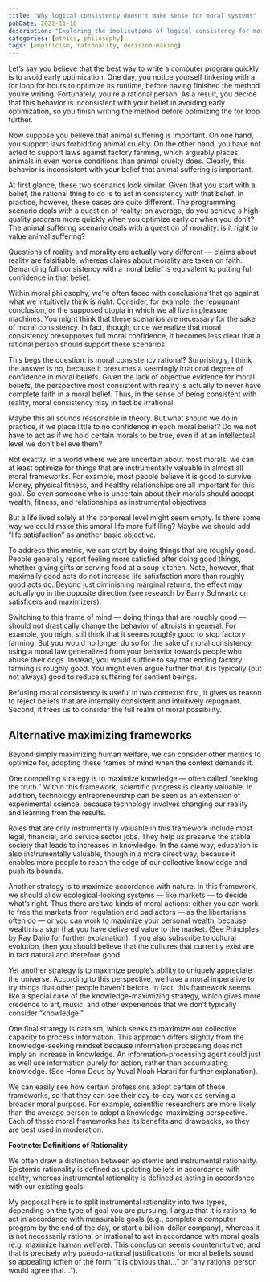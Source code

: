```yaml
---
title: "Why logical consistency doesn't make sense for moral systems"
pubDate: 2022-11-16
description: "Exploring the implications of logical consistency for moral and practical goals."
categories: [ethics, philosophy]
tags: [empiricism, rationality, decision-making]
---
```


Let’s say you believe that the best way to write a computer program quickly is to avoid early optimization. One day, you notice yourself tinkering with a for loop for hours to optimize its runtime, before having finished the method you’re writing. Fortunately, you’re a rational person. As a result, you decide that this behavior is inconsistent with your belief in avoiding early optimization, so you finish writing the method before optimizing the for loop further. 

Now suppose you believe that animal suffering is important. On one hand, you support laws forbidding animal cruelty. On the other hand, you have not acted to support laws against factory farming, which arguably places animals in even worse conditions than animal cruelty does. Clearly, this behavior is inconsistent with your belief that animal suffering is important.

At first glance, these two scenarios look similar. Given that you start with a belief, the rational thing to do is to act in consistency with that belief. In practice, however, these cases are quite different. The programming scenario deals with a question of reality: on average, do you achieve a high-quality program more quickly when you optimize early or when you don’t? The animal suffering scenario deals with a question of morality: is it right to value animal suffering? 

Questions of reality and morality are actually very different — claims about reality are falsifiable, whereas claims about morality are taken on faith. Demanding full consistency with a moral belief is equivalent to putting full confidence in that belief. 

Within moral philosophy, we’re often faced with conclusions that go against what we intuitively think is right. Consider, for example, the repugnant conclusion, or the supposed utopia in which we all live in pleasure machines. You might think that these scenarios are necessary for the sake of moral consistency. In fact, though, once we realize that moral consistency presupposes full moral confidence, it becomes less clear that a rational person should support these scenarios. 

This begs the question: is moral consistency rational? Surprisingly, I think the answer is no, because it presumes a seemingly irrational degree of confidence in moral beliefs. Given the lack of objective evidence for moral beliefs, the perspective most consistent with reality is actually to never have complete faith in a moral belief. Thus, in the sense of being consistent with reality, moral consistency may in fact be irrational. 

Maybe this all sounds reasonable in theory. But what should we do in practice, if we place little to no confidence in each moral belief? Do we not have to act as if we hold certain morals to be true, even if at an intellectual level we don’t believe them? 

Not exactly. In a world where we are uncertain about most morals, we can at least optimize for things that are instrumentally valuable in almost all moral frameworks. For example, most people believe it is good to survive. Money, physical fitness, and healthy relationships are all important for this goal. So even someone who is uncertain about their morals should accept wealth, fitness, and relationships as instrumental objectives.

But a life lived solely at the corporeal level might seem empty. Is there some way we could make this amoral life more fulfilling? Maybe we should add “life satisfaction” as another basic objective. 

To address this metric, we can start by doing things that are roughly good. People generally report feeling more satisfied after doing good things, whether giving gifts or serving food at a soup kitchen. Note, however, that maximally good acts do not increase life satisfaction more than roughly good acts do. Beyond just diminishing marginal returns, the effect may actually go in the opposite direction (see research by Barry Schwartz on satisficers and maximizers).

Switching to this frame of mind — doing things that are roughly good — should not drastically change the behavior of altruists in general. For example, you might still think that it seems roughly good to stop factory farming. But you would no longer do so for the sake of moral consistency, using a moral law generalized from your behavior towards people who abuse their dogs. Instead, you would suffice to say that ending factory farming is roughly good. You might even argue further that it is typically (but not always) good to reduce suffering for sentient beings. 

Refusing moral consistency is useful in two contexts: first, it gives us reason to reject beliefs that are internally consistent and intuitively repugnant. Second, it frees us to consider the full realm of moral possibility. 

## Alternative maximizing frameworks

Beyond simply maximizing human welfare, we can consider other metrics to optimize for, adopting these frames of mind when the context demands it. 

One compelling strategy is to maximize knowledge — often called “seeking the truth.” Within this framework, scientific progress is clearly valuable. In addition, technology entrepreneurship can be seen as an extension of experimental science, because technology involves changing our reality and learning from the results. 

Roles that are only instrumentally valuable in this framework include most legal, financial, and service sector jobs. They help us preserve the stable society that leads to increases in knowledge. In the same way, education is also instrumentally valuable, though in a more direct way, because it enables more people to reach the edge of our collective knowledge and push its bounds.

Another strategy is to maximize accordance with nature. In this framework, we should allow ecological-looking systems — like markets — to decide what’s right. Thus there are two kinds of moral actions: either you can work to free the markets from regulation and bad actors — as the libertarians often do — or you can work to maximize your personal wealth, because wealth is a sign that you have delivered value to the market. (See Principles by Ray Dalio for further explanation). If you also subscribe to cultural evolution, then you should believe that the cultures that currently exist are in fact natural and therefore good. 

Yet another strategy is to maximize people’s ability to uniquely appreciate the universe. According to this perspective, we have a moral imperative to try things that other people haven’t before. In fact, this framework seems like a special case of the knowledge-maximizing strategy, which gives more credence to art, music, and other experiences that we don’t typically consider “knowledge.” 

One final strategy is dataism, which seeks to maximize our collective capacity to process information. This approach differs slightly from the knowledge-seeking mindset because information processing does not imply an increase in knowledge. An information-processing agent could just as well use information purely for action, rather than accumulating knowledge. (See Homo Deus by Yuval Noah Harari for further explanation). 

We can easily see how certain professions adopt certain of these frameworks, so that they can see their day-to-day work as serving a broader moral purpose. For example, scientific researchers are more likely than the average person to adopt a knowledge-maximizing perspective. Each of these moral frameworks has its benefits and drawbacks, so they are best used in moderation. 

**Footnote: Definitions of Rationality**

We often draw a distinction between epistemic and instrumental rationality. Epistemic rationality is defined as updating beliefs in accordance with reality, whereas instrumental rationality is defined as acting in accordance with our existing goals. 

My proposal here is to split instrumental rationality into two types, depending on the type of goal you are pursuing. I argue that it is rational to act in accordance with measurable goals (e.g., complete a computer program by the end of the day, or start a billion-dollar company), whereas it is not necessarily rational or irrational to act in accordance with moral goals (e.g. maximize human welfare). This conclusion seems counterintuitive, and that is precisely why pseudo-rational justifications for moral beliefs sound so appealing (often of the form “it is obvious that…” or “any rational person would agree that…”). 